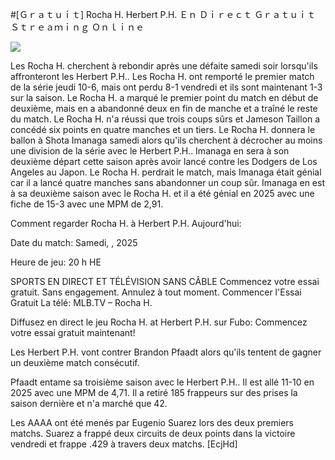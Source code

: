 #[Ｇｒａｔｕｉｔ] Rocha H. Herbert P.H. Ｅｎ Ｄｉｒｅｃｔ Ｇｒａｔｕｉｔ Ｓｔｒｅａｍｉｎｇ Ｏｎｌｉｎｅ  
  
  
[![](https://i.imgur.com/qSNzIqt.png)](https://movie.rssnews.media/wOPHwwMGP.php)  
  
Les Rocha H. cherchent à rebondir après une défaite samedi soir lorsqu'ils affronteront les Herbert P.H.. Les Rocha H. ont remporté le premier match de la série jeudi 10-6, mais ont perdu 8-1 vendredi et ils sont maintenant 1-3 sur la saison. Le Rocha H. a marqué le premier point du match en début de deuxième, mais en a abandonné deux en fin de manche et a traîné le reste du match. Le Rocha H. n'a réussi que trois coups sûrs et Jameson Taillon a concédé six points en quatre manches et un tiers. Le Rocha H. donnera le ballon à Shota Imanaga samedi alors qu'ils cherchent à décrocher au moins une division de la série avec le Herbert P.H.. Imanaga en sera à son deuxième départ cette saison après avoir lancé contre les Dodgers de Los Angeles au Japon. Le Rocha H. perdrait le match, mais Imanaga était génial car il a lancé quatre manches sans abandonner un coup sûr. Imanaga en est à sa deuxième saison avec le Rocha H. et il a été génial en 2025 avec une fiche de 15-3 avec une MPM de 2,91.

Comment regarder Rocha H. à Herbert P.H. Aujourd'hui:

Date du match: Samedi, , 2025

Heure de jeu: 20 h HE

SPORTS EN DIRECT ET TÉLÉVISION SANS CÂBLE
Commencez votre essai gratuit. Sans engagement. Annulez à tout moment.
Commencer l'Essai Gratuit
La télé: MLB.TV – Rocha H.

Diffusez en direct le jeu Rocha H. at Herbert P.H. sur Fubo: Commencez votre essai gratuit maintenant!

Les Herbert P.H. vont contrer Brandon Pfaadt alors qu'ils tentent de gagner un deuxième match consécutif.

Pfaadt entame sa troisième saison avec le Herbert P.H.. Il est allé 11-10 en 2025 avec une MPM de 4,71. Il a retiré 185 frappeurs sur des prises la saison dernière et n'a marché que 42.

Les AAAA ont été menés par Eugenio Suarez lors des deux premiers matchs. Suarez a frappé deux circuits de deux points dans la victoire vendredi et frappe .429 à travers deux matchs. [EcjHd]